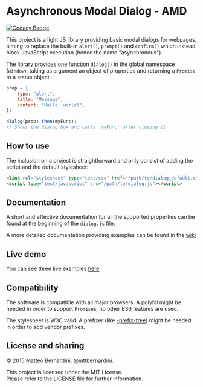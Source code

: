 # Asynchronous Modal Dialog - AMD #

[![Codacy Badge](https://api.codacy.com/project/badge/Grade/a61ce490dd304193865a6b93f793e8b4)](https://www.codacy.com/app/mttbernardini/dialog?utm_source=github.com&amp;utm_medium=referral&amp;utm_content=mttbernardini/dialog&amp;utm_campaign=Badge_Grade)

This project is a light JS library providing basic modal dialogs for webpages, aiming to replace the built-in `alert()`, `prompt()` and `confirm()` which instead block JavaScript execution (hence the name "asynchronous").

The library provides one function `dialog()` in the global namespace (`window`), taking as argument an object of properties and returning a `Promise` to a status object.

```js
prop = {
	type: "alert",
	title: "Message",
	content: "Hello, world!",
};

dialog(prop).then(myFunc);
// Shows the dialog box and calls `myFunc` after closing it
```


## How to use ##

The inclusion on a project is straightforward and only consist of adding the script and the default stylesheet:

```html
<link rel="stylesheet" type="text/css" href="/path/to/dialog_default.css">
<script type="text/javascript" src="/path/to/dialog.js"></script>
```


## Documentation ##

A short and effective documentation for all the supported properties can be found at the beginning of the `dialog.js` file.

A more detailed documentation providing examples can be found in the [wiki][1]


## Live demo ##

You can see three live examples [here][2].


## Compatibility ##

The software is compatible with all major browsers. A polyfill might be needed in order to support `Promise`s, no other ES6 features are used.

The stylesheet is W3C valid. A prefixer (like [-prefix-free][3]) might be needed in order to add vendor prefixes.


## License and sharing ##

© 2015 Matteo Bernardini, [@mttbernardini][4].

This project is licensed under the MIT License.  
Please refer to the LICENSE file for further information.


[1]: https://github.com/mttbernardini/dialog/wiki
[2]: http://mttbernardini.github.io/dialog/demo.html
[3]: https://github.com/LeaVerou/prefixfree
[4]: https://twitter.com/mttbernardini
